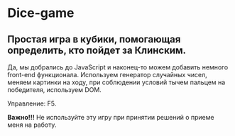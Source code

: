 # Dice-game
<h2>Простая игра в кубики, помогающая определить, кто пойдет за Клинским.</h2>
<p>Да, мы добрались до JavaScript и наконец-то можем добавить немного front-end функционала. Используем генератор случайных чисел, меняем картинки на ходу, при соблюдении условий тычем пальцем на победителя, используем DOM.</p>
<p>Управление: F5.</p>
<p><strong>Важно!!!</strong> Не используйте эту игру при принятии решений о приеме меня на работу.</p>

